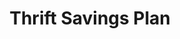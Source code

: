 ---
title: Thrift Savings Plan
link: https://tsp.gov/
image: assets/images/projects/project-tsp.png
home: true
---